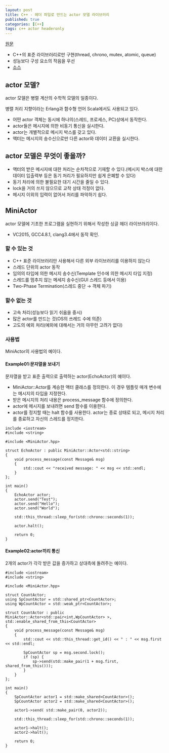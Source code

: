 ```yaml
---
layout: post
title: C++ - 헤더 파일로 만드는 actor 모델 라이브러리
published: true
categories: [C++]
tags: c++ actor headeronly
---
```

[원문](http://qiita.com/ToshiManaPlus1/items/fcc10e3e059f7a4e7a95)  
  
- C++의 표준 라이브러리로만 구현(thread, chrono, mutex, atomic, queue)
- 성능보다 구성 요소의 작음을 우선
- [소스](https://github.com/toshimana/MiniActor)
  
  
## actor 모델?
actor 모델은 병렬 계산의 수학적 모델의 일종이다.   
  
병렬 처리 지향이라는 Erlang과 함수형 언어 Scala에서도 사용되고 있다.  
- 어떤 actor 객체는 동시에 하나의(스레드, 프로세스, PC)상에서 동작한다.
- actor들은 메시지에 의한 비동기 통신을 실시한다.
- actor는 개별적으로 메시지 박스를 갖고 있다.
- 액터는 메시지의 송수신으로만 다른 actor와 데이터 교환을 실시한다.
  
  
  
## actor 모델은 무엇이 좋을까?
- 액터의 받은 메시지에 대한 처리는 순차적으로 기재할 수 있다.(메시지 박스에 대한 데이터 입출력부 등은 동기 처리가 필요하지만 쉽게 은폐할 수 있다)
- 동기 처리에 의한 불필요한 대기 시간을 줄일 수 있다.
- lock을 거의 쓰지 않으므로 교착 상태 걱정이 없다.
- 메시지 이외의 입력이 없어서 처리를 파악하기 쉽다.
  
  
  
## MiniActor
actor 모델에 기초한 프로그램을 실현하기 위해서 작성한 싱글 헤더 라이브러리이다.  
- VC2015, GCC4.8.1, clang3.4에서 동작 확인.  
  
  
### 할 수 있는 것
- C++ 표준 라이브러리만 사용해서 다른 외부 라이브러리를 이용하지 않는다
- 스레드 단위의 actor 동작
- 임의의 타입에 의한 메시지 송수신(Template 인수에 의한 메시지 타입 지정)
- 스레드를 멈추지 않는 메세지 송수신(GUI 스레드 등에서 이용)
- Two-Phase Termination(스레드 중단 → 객체 파기)
  
  
### 할수 없는 것
- 고속 처리(성능보다 읽기 쉬움을 중시)
- 많은 actor를 만드는 것(OS의 쓰레드 수에 의존)
- 고도의 예외 처리(예외에 대해서는 거의 아무런 고려가 없다)
  
  
### 사용법
MiniActor의 사용법의 예이다.  
  
  
#### Example01:문자열을 보내기
문자열을 받고 표준 출력으로 출력하는 actor(EchoActor)의 예이다.  
- MiniActor::Actor를 계승한 액터 클래스를 정의한다. 이 경우 템플릿 매개 변수에는 메시지의 타입을 지정한다.
- 받은 메시지의 처리 내용은 process_message 함수에 정의한다.
- actor에 메시지를 보내려면 send 함수를 이용한다.
- actor를 정지할 때는 halt 함수를 사용한다. actor는 종료 상태로 되고, 메시지 처리를 종료하고 자신의 스레드를 정지한다.
  
```
include <iostream>
#include <string>

#include <MiniActor.hpp>

struct EchoActor : public MiniActor::Actor<std::string>
{
    void process_message(const Message& msg)
    {
        std::cout << "received message: " << msg << std::endl;
    }
};

int main()
{
    EchoActor actor;
    actor.send("Test");
    actor.send("Hello");
    actor.send("World");

    std::this_thread::sleep_for(std::chrono::seconds(1));

    actor.halt();

    return 0;
}
```
  
  
#### Example02:actor끼리 통신
2개의 actor가 각각 받은 값을 증가하고 상대측에 돌려주는 예이다.    
  
```
#include <iostream>
#include <string>

#include <MiniActor.hpp>

struct CountActor;
using SpCountActor = std::shared_ptr<CountActor>;
using WpCountActor = std::weak_ptr<CountActor>;

struct CountActor : public MiniActor::Actor<std::pair<int,WpCountActor> >, std::enable_shared_from_this<CountActor>
{
    void process_message(const Message& msg)
    {
        std::cout << std::this_thread::get_id() << " : " << msg.first << std::endl;

        SpCountActor sp = msg.second.lock();
        if (sp) {
            sp->send(std::make_pair(1 + msg.first, shared_from_this()));
        }
    }
};

int main()
{
    SpCountActor actor1 = std::make_shared<CountActor>();
    SpCountActor actor2 = std::make_shared<CountActor>();

    actor1->send( std::make_pair(0, actor2));

    std::this_thread::sleep_for(std::chrono::seconds(1));

    actor1->halt();
    actor2->halt();

    return 0;
}
```
